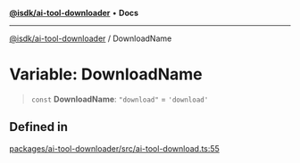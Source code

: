 [**@isdk/ai-tool-downloader**](../README.md) • **Docs**

***

[@isdk/ai-tool-downloader](../globals.md) / DownloadName

# Variable: DownloadName

> `const` **DownloadName**: `"download"` = `'download'`

## Defined in

[packages/ai-tool-downloader/src/ai-tool-download.ts:55](https://github.com/isdk/ai-tool-download.js/blob/f5dabf0a87cbd6138c71ae0b644fdaca433fad82/src/ai-tool-download.ts#L55)
